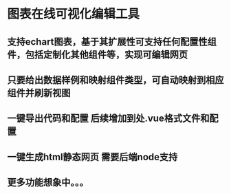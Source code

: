 # 图表在线可视化编辑工具
## 支持echart图表，基于其扩展性可支持任何配置性组件，包括定制化其他组件等，实现可编辑网页
## 只要给出数据样例和映射组件类型，可自动映射到相应组件并刷新视图
## 一键导出代码和配置  后续增加到处.vue格式文件和配置
## 一键生成html静态网页 需要后端node支持
## 更多功能想象中。。。